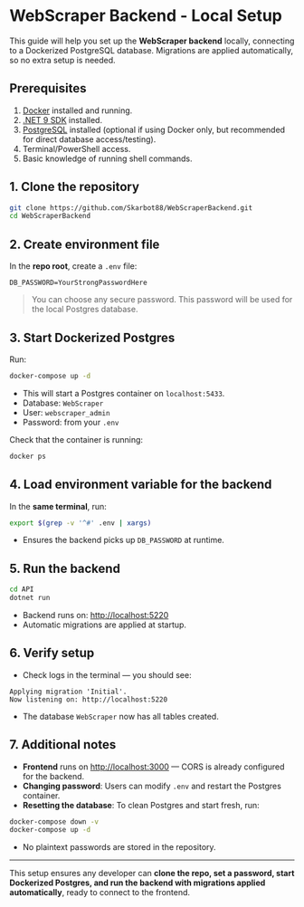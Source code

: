 # WebScraper Backend - Local Setup

This guide will help you set up the **WebScraper backend** locally, connecting to a Dockerized PostgreSQL database. Migrations are applied automatically, so no extra setup is needed.

## Prerequisites

1. [Docker](https://docs.docker.com/get-docker/) installed and running.
2. [.NET 9 SDK](https://dotnet.microsoft.com/en-us/download/dotnet/9.0) installed.
3. [PostgreSQL](https://www.postgresql.org/download/) installed (optional if using Docker only, but recommended for direct database access/testing).
4. Terminal/PowerShell access.
5. Basic knowledge of running shell commands.

## 1. Clone the repository

```bash
git clone https://github.com/Skarbot88/WebScraperBackend.git
cd WebScraperBackend
```

## 2. Create environment file

In the **repo root**, create a `.env` file:

```env
DB_PASSWORD=YourStrongPasswordHere
```

> You can choose any secure password. This password will be used for the local Postgres database.

## 3. Start Dockerized Postgres

Run:

```bash
docker-compose up -d
```

- This will start a Postgres container on `localhost:5433`.
- Database: `WebScraper`
- User: `webscraper_admin`
- Password: from your `.env`

Check that the container is running:

```bash
docker ps
```

## 4. Load environment variable for the backend

In the **same terminal**, run:

```bash
export $(grep -v '^#' .env | xargs)
```

- Ensures the backend picks up `DB_PASSWORD` at runtime.

## 5. Run the backend

```bash
cd API
dotnet run
```

- Backend runs on: [http://localhost:5220](http://localhost:5220)
- Automatic migrations are applied at startup.

## 6. Verify setup

- Check logs in the terminal — you should see:

```
Applying migration 'Initial'.
Now listening on: http://localhost:5220
```

- The database `WebScraper` now has all tables created.

## 7. Additional notes

- **Frontend** runs on [http://localhost:3000](http://localhost:3000) — CORS is already configured for the backend.
- **Changing password**: Users can modify `.env` and restart the Postgres container.
- **Resetting the database**: To clean Postgres and start fresh, run:

```bash
docker-compose down -v
docker-compose up -d
```

- No plaintext passwords are stored in the repository.

---

This setup ensures any developer can **clone the repo, set a password, start Dockerized Postgres, and run the backend with migrations applied automatically**, ready to connect to the frontend.

